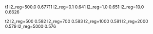 t1
l2_reg=500.0  0.67711
l2_reg=0.1    0.641
l2_reg=1.0    0.651
l2_reg=10.0   0.6626

t2 
l2_reg=500    0.582
l2_reg=700    0.583
l2_reg=1000    0.581
l2_reg=2000  0.579
l2_reg=5000    0.576

